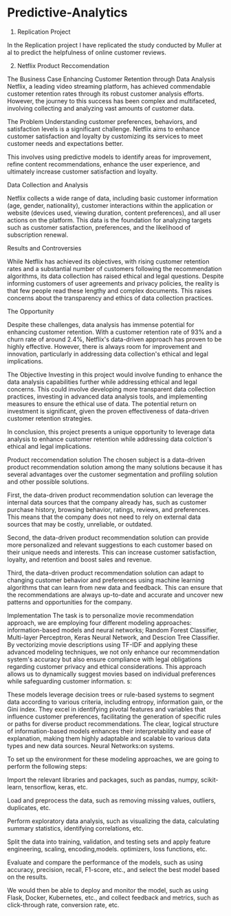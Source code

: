 # Predictive-Analytics

1) Replication Project
   
In the Replication project I have replicated the study conducted by Muller at al to predict the helpfulness of online customer reviews. 

2) Netflix Product Reccomendation
   
The Business Case
Enhancing Customer Retention through Data Analysis
Netflix, a leading video streaming platform, has achieved commendable customer retention rates through its robust customer analysis efforts.
However, the journey to this success has been complex and multifaceted, involving collecting and analyzing vast amounts of customer data.

The Problem
Understanding customer preferences, behaviors, and satisfaction levels is a significant challenge. Netflix aims to enhance customer satisfaction and loyalty by customizing its services to meet customer needs and expectations better.

This involves using predictive models to identify areas for improvement, refine content recommendations, enhance the user experience, and ultimately increase customer satisfaction and loyalty.

Data Collection and Analysis

Netflix collects a wide range of data, including basic customer information (age, gender, nationality), customer interactions within the application or website (devices used, viewing duration, content preferences), and all user actions on the platform.
This data is the foundation for analyzing targets such as customer satisfaction, preferences, and the likelihood of subscription renewal.

Results and Controversies

While Netflix has achieved its objectives, with rising customer retention rates and a substantial number of customers following the recommendation algorithms, its data collection has raised ethical and legal questions.
Despite informing customers of user agreements and privacy policies, the reality is that few people read these lengthy and complex documents.
This raises concerns about the transparency and ethics of data collection practices.

The Opportunity

Despite these challenges, data analysis has immense potential for enhancing customer retention. With a customer retention rate of 93% and a churn rate of around 2.4%, Netflix's data-driven approach has proven to be highly effective.
However, there is always room for improvement and innovation, particularly in addressing data collection's ethical and legal implications.

The Objective
Investing in this project would involve funding to enhance the data analysis capabilities further while addressing ethical and legal concerns.
This could involve developing more transparent data collection practices, investing in advanced data analysis tools, and implementing measures to ensure the ethical use of data. The potential return on investment is significant, given the proven effectiveness of data-driven customer retention strategies.

In conclusion, this project presents a unique opportunity to leverage data analysis to enhance customer retention while addressing data colction's ethical and legal implications.

Product reccomendation solution
The chosen subject is a data-driven product recommendation solution among the many solutions because it has several advantages over the customer segmentation and profiling solution and other possible solutions.

First, the data-driven product recommendation solution can leverage the internal data sources that the company already has, such as customer purchase history, browsing behavior, ratings, reviews, and preferences. This means that the company does not need to rely on external data sources that may be costly, unreliable, or outdated.

Second, the data-driven product recommendation solution can provide more personalized and relevant suggestions to each customer based on their unique needs and interests. This can increase customer satisfaction, loyalty, and retention and boost sales and revenue.

Third, the data-driven product recommendation solution can adapt to changing customer behavior and preferences using machine learning algorithms that can learn from new data and feedback. This can ensure that the recommendations are always up-to-date and accurate and uncover new patterns and opportunities for the company.

Implementation
The task is to personalize movie recommendation approach, we are employing four different modeling approaches: information-based models and neural networks; Random Forest Classifier, Multi-layer Perceptron, Keras Neural Network, and Descion Tree Classifier. By vectorizing movie descriptions using TF-IDF and applying these advanced modeling techniques, we not only enhance our recommendation system's accuracy but also ensure compliance with legal obligations regarding customer privacy and ethical considerations. This approach allows us to dynamically suggest movies based on individual preferences while safeguarding customer information. s:

These models leverage decision trees or rule-based systems to segment data according to various criteria, including entropy, information gain, or the Gini index. They excel in identifying pivotal features and variables that influence customer preferences, facilitating the generation of specific rules or paths for diverse product recommendations. The clear, logical structure of information-based models enhances their interpretability and ease of explanation, making them highly adaptable and scalable to various data types and new data sources. Neural Networks:on systems.

To set up the environment for these modeling approaches, we are going to perform the following steps:

Import the relevant libraries and packages, such as pandas, numpy, scikit-learn, tensorflow, keras, etc.

Load and preprocess the data, such as removing missing values, outliers, duplicates, etc.

Perform exploratory data analysis, such as visualizing the data, calculating summary statistics, identifying correlations, etc.

Split the data into training, validation, and testing sets and apply feature engineering, scaling, encoding,models. optimizers, loss functions, etc.

Evaluate and compare the performance of the models, such as using accuracy, precision, recall, F1-score, etc., and select the best model based on the results.

We would then be able to deploy and monitor the model, such as using Flask, Docker, Kubernetes, etc., and collect feedback and metrics, such as click-through rate, conversion rate, etc.


